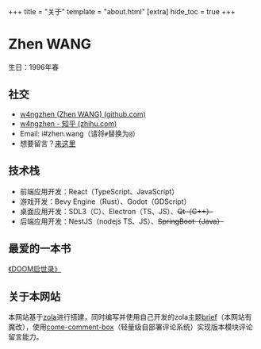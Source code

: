 +++
title = "关于"
template = "about.html"
[extra]
hide_toc = true
+++

# Zhen WANG

生日：1996年春

## 社交

- [w4ngzhen (Zhen WANG) (github.com)](https://github.com/w4ngzhen)
- [w4ngzhen - 知乎 (zhihu.com)](https://www.zhihu.com/people/w4ngzhen)
- Email: i#zhen.wang（请将`#`替换为`@`）
- 想要留言？[来这里](https://zhen.wang/message_board)

## 技术栈

- 前端应用开发：React（TypeScript、JavaScript）
- 游戏开发：Bevy Engine（Rust）、Godot（GDScript）
- 桌面应用开发：SDL3（C）、Electron（TS、JS）、~~Qt（C++）~~
- 后端应用开发：NestJS（nodejs TS、JS）、~~SpringBoot（Java）~~

## 最爱的一本书

[《DOOM启世录》](https://book.douban.com/subject/1152971/)

## 关于本网站

本网站基于[zola](https://www.getzola.org/)进行搭建，同时编写并使用自己开发的zola主题[brief](https://github.com/w4ngzhen/zola-theme-brief)（本网站有魔改），使用[come-comment-box](https://github.com/w4ngzhen/come)（轻量级自部署评论系统）实现版本模块评论留言能力。
